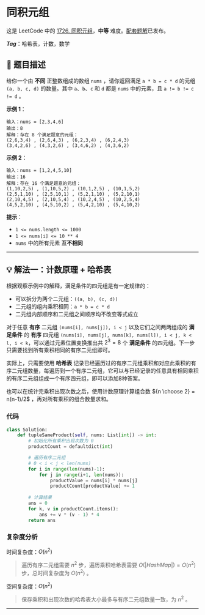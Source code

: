 # 同积元组

这是 LeetCode 中的 [1726. 同积元组](https://leetcode.cn/problems/tuple-with-same-product)，**中等** 难度。[配套题解](https://leetcode.cn/problems/tuple-with-same-product/solutions/2489874/1726-tong-ji-yuan-zu-ji-shu-yuan-li-ha-x-6873/)已发布。

***Tag***：哈希表，计数，数学

## :open_book: 题目描述

给你一个由 **不同** 正整数组成的数组 `nums` ，请你返回满足 `a * b = c * d` 的元组 `(a, b, c, d)` 的数量。其中 `a`、`b`、`c` 和 `d` 都是 `nums` 中的元素，且 `a != b != c != d` 。

**示例 1**：

```example
输入：nums = [2,3,4,6]
输出：8
解释：存在 8 个满足题意的元组：
(2,6,3,4) , (2,6,4,3) , (6,2,3,4) , (6,2,4,3)
(3,4,2,6) , (4,3,2,6) , (3,4,6,2) , (4,3,6,2)
```

**示例 2**：

```example
输入：nums = [1,2,4,5,10]
输出：16
解释：存在 16 个满足题意的元组：
(1,10,2,5) , (1,10,5,2) , (10,1,2,5) , (10,1,5,2)
(2,5,1,10) , (2,5,10,1) , (5,2,1,10) , (5,2,10,1)
(2,10,4,5) , (2,10,5,4) , (10,2,4,5) , (10,2,5,4)
(4,5,2,10) , (4,5,10,2) , (5,4,2,10) , (5,4,10,2)
```

**提示**：

- `1 <= nums.length <= 1000`
- `1 <= nums[i] <= 10 ** 4`
- `nums` 中的所有元素 **互不相同**

---

## :bulb: 解法一：计数原理 + 哈希表

根据观察示例中的解释，满足条件的四元组是有一定规律的：

- 可以拆分为两个二元组：`((a, b), (c, d))`
- 二元组的组内乘积相同：`a * b = c * d`
- 二元组内部顺序和二元组之间顺序均不改变等式成立

对于任意 **有序** 二元组 `(nums[i], nums[j]), i < j` 以及它们之间两两组成的 **满足条件** 的 **有序** 四元组 `(nums[i], nums[j], nums[k], nums[l]), i < j, k < l, i < k`，可以通过元素位置变换推出共 $2^3=8$ 个 **满足条件** 的四元组。下一步只需要找到所有乘积相同的有序二元组即可。

实际上，只需要使用 **哈希表** 记录已经遍历过的有序二元组乘积和对应此乘积的有序二元组数量，每遍历到一个有序二元组，它可以与已经记录的任意具有相同乘积的有序二元组组成一个有序四元组，即可以添加8种答案。

也可以在统计完乘积出现次数之后，使用计数原理计算组合数 ${n \choose 2} = n(n-1)/2$ ，再对所有乘积的组合数量求和。

### 代码

```Python
class Solution:
    def tupleSameProduct(self, nums: List[int]) -> int:
        # 初始化所有乘积出现次数为 0
        productCount = defaultdict(int)

        # 遍历有序二元组
        # 0 < i < j < len(nums)
        for i in range(len(nums)-1):
            for j in range(i+1, len(nums)):
                productValue = nums[i] * nums[j]
                productCount[productValue] += 1
        
        # 计算结果
        ans = 0
        for k, v in productCount.items():
            ans += v * (v - 1) * 4
        return ans
```

### 复杂度分析

时间复杂度：$O(n^2)$
> 遍历有序二元组需要 $n^2$ 步，遍历乘积哈希表需要 $O(|HashMap|) = O(n^2)$ 步，总时间复杂度为 $O(n^2)$ 。

空间复杂度：$O(n^2)$
> 保存乘积和出现次数的哈希表大小最多与有序二元组数量一致，为 $n^2$ 。

---

